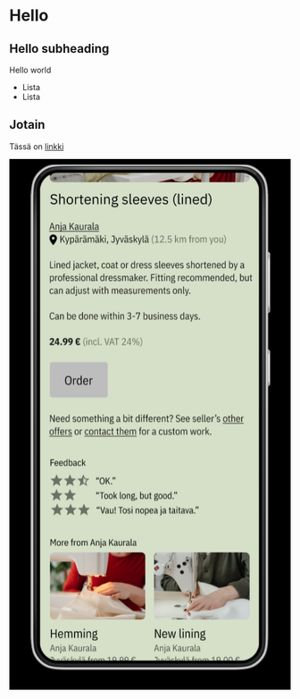 # Hello

## Hello subheading

Hello world

- Lista
- Lista

## Jotain

Tässä on [linkki](https://ruulnoke.github.io/)

![alt](images\school-project-figma-mockup-2.PNG)
